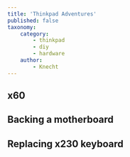 ```yaml
---
title: 'Thinkpad Adventures'
published: false
taxonomy:
    category:
        - thinkpad
        - diy
        - hardware
    author:
        - Knecht
---
```


## x60

## Backing a motherboard

## Replacing x230 keyboard